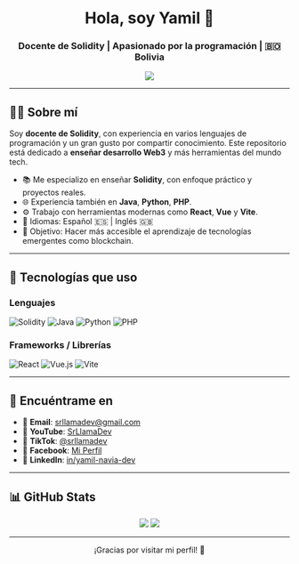<h1 align="center">Hola, soy Yamil 👋</h1>
<h3 align="center">Docente de Solidity | Apasionado por la programación | 🇧🇴 Bolivia</h3>

<p align="center">
  <img src="https://readme-typing-svg.herokuapp.com?color=36BCF7&center=true&vCenter=true&lines=Docente+de+Solidity;Amante+del+código+y+la+enseñanza;Construyendo+el+futuro+Web3" />
</p>

---

## 🧑‍🏫 Sobre mí

Soy **docente de Solidity**, con experiencia en varios lenguajes de programación y un gran gusto por compartir conocimiento. Este repositorio está dedicado a **enseñar desarrollo Web3** y más herramientas del mundo tech.

- 📚 Me especializo en enseñar **Solidity**, con enfoque práctico y proyectos reales.
- 🌐 Experiencia también en **Java**, **Python**, **PHP**.
- ⚙️ Trabajo con herramientas modernas como **React**, **Vue** y **Vite**.
- 💬 Idiomas: Español 🇪🇸 | Inglés 🇬🇧
- 🎯 Objetivo: Hacer más accesible el aprendizaje de tecnologías emergentes como blockchain.

---

## 🚀 Tecnologías que uso

### Lenguajes
![Solidity](https://img.shields.io/badge/Solidity-363636?style=flat&logo=solidity&logoColor=white)
![Java](https://img.shields.io/badge/Java-ED8B00?style=flat&logo=java&logoColor=white)
![Python](https://img.shields.io/badge/Python-3776AB?style=flat&logo=python&logoColor=white)
![PHP](https://img.shields.io/badge/PHP-777BB4?style=flat&logo=php&logoColor=white)

### Frameworks / Librerías
![React](https://img.shields.io/badge/React-61DAFB?style=flat&logo=react&logoColor=black)
![Vue.js](https://img.shields.io/badge/Vue.js-4FC08D?style=flat&logo=vue.js&logoColor=white)
![Vite](https://img.shields.io/badge/Vite-646CFF?style=flat&logo=vite&logoColor=white)

---

## 🎥 Encuéntrame en

- 📩 **Email**: [srllamadev@gmail.com](mailto:srllamadev@gmail.com)
- 🎥 **YouTube**: [SrLlamaDev](https://www.youtube.com/channel/UCACpUuuDtzfGvzUctYz-MlA)
- 🎵 **TikTok**: [@srllamadev](https://www.tiktok.com/@srllamadev)
- 👤 **Facebook**: [Mi Perfil](https://facebook.com/profile.php?id=61570256863781)
- 💼 **LinkedIn**: [in/yamil-navia-dev](https://linkedin.com/in/yamil-navia-dev)

---

## 📊 GitHub Stats

<p align="center">
  <img src="https://github-readme-stats.vercel.app/api?username=srllamadev&show_icons=true&theme=radical" />
  <img src="https://github-readme-stats.vercel.app/api/top-langs/?username=srllamadev&layout=compact&theme=radical" />
</p>

---

<p align="center">¡Gracias por visitar mi perfil! 🚀</p>
